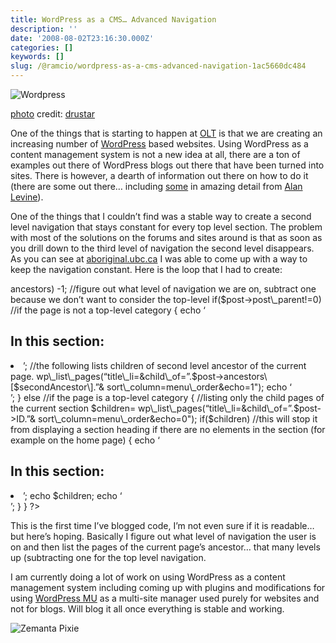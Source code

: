 ```yaml
---
title: WordPress as a CMS… Advanced Navigation
description: ''
date: '2008-08-02T23:16:30.000Z'
categories: []
keywords: []
slug: /@ramcio/wordpress-as-a-cms-advanced-navigation-1ac5660dc484
---
```


![Wordpress](https://cdn-images-1.medium.com/max/800/0*Mp7dH9g6bsBUU6V3.jpg)

[photo](http://www.photodropper.com/photos/) credit: [drustar](http://www.flickr.com/photos/68513587@N00/2701236301/ "drustar")

One of the things that is starting to happen at [OLT](http://olt.ubc.ca "OLT") is that we are creating an increasing number of [WordPress](http://wordpress.org/ "WordPress") based websites. Using WordPress as a content management system is not a new idea at all, there are a ton of examples out there of WordPress blogs out there that have been turned into sites. There is however, a dearth of information out there on how to do it (there are some out there… including [some](http://cogdogblog.com/2008/02/14/wordpressing-dissected/ "Alan's info on wordpress as cms") in amazing detail from [Alan Levine](http://cogdogblog.com/ "cogdogblog")).

One of the things that I couldn’t find was a stable way to create a second level navigation that stays constant for every top level section. The problem with most of the solutions on the forums and sites around is that as soon as you drill down to the third level of navigation the second level disappears. As you can see at [aboriginal.ubc.ca](http://aboriginal.ubc.ca "The site where I implemented the navigation") I was able to come up with a way to keep the navigation constant. Here is the loop that I had to create:  
  
<?php  
$secondAncestor = count($post->ancestors) -1; //figure out what level of navigation we are on, subtract one because we don’t want to consider the top-level  
if($post->post\_parent!=0) //if the page is not a top-level category  
{  
echo ‘<h2 class=”widgettitle”>In this section:</h2><li class=”sidebarlist”>’;  
//the following lists children of second level ancestor of the current page.  
wp\_list\_pages(“title\_li=&child\_of=”.$post->ancestors\[$secondAncestor\].”& sort\_column=menu\_order&echo=1");  
echo ‘</li>’;  
}  
else //if the page is a top-level category  
{  
//listing only the child pages of the current section  
$children= wp\_list\_pages(“title\_li=&child\_of=”.$post->ID.”& sort\_column=menu\_order&echo=0");  
if($children) //this will stop it from displaying a section heading if there are no elements in the section (for example on the home page)  
{  
echo ‘<h2 class=”widgettitle”>In this section:</h2><li>’;  
echo $children;

echo ‘</li>’;

}  
}  
?>  
  
This is the first time I’ve blogged code, I’m not even sure if it is readable… but here’s hoping. Basically I figure out what level of navigation the user is on and then list the pages of the current page’s ancestor… that many levels up (subtracting one for the top level navigation.

I am currently doing a lot of work on using WordPress as a content management system including coming up with plugins and modifications for using [WordPress MU](http://mu.wordpress.org/ "WordPress Multi-user") as a multi-site manager used purely for websites and not for blogs. Will blog it all once everything is stable and working.

![Zemanta Pixie](https://cdn-images-1.medium.com/max/800/0*DS3UpQ_PpY3p8GzP.)